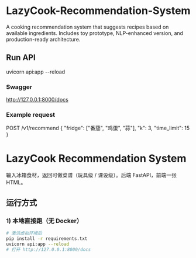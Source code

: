 # LazyCook-Recommendation-System
A cooking recommendation system that suggests recipes based on available ingredients. Includes toy prototype, NLP-enhanced version, and production-ready architecture.

## Run API
uvicorn api:app --reload

### Swagger
http://127.0.0.1:8000/docs

### Example request
POST /v1/recommend
{
  "fridge": ["番茄", "鸡蛋", "蒜"],
  "k": 3,
  "time_limit": 15
}

# LazyCook Recommendation System

输入冰箱食材，返回可做菜谱（玩具级 / 课设级）。后端 FastAPI，前端一张 HTML。

## 运行方式

### 1) 本地直接跑（无 Docker）
```bash
# 激活虚拟环境后
pip install -r requirements.txt
uvicorn api:app --reload
# 打开 http://127.0.0.1:8000/docs
